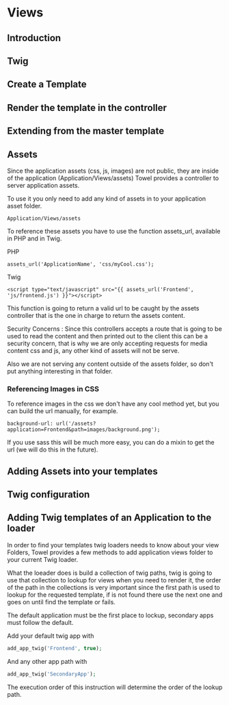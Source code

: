 # Views

## Introduction

## Twig

## Create a Template

## Render the template in the controller

## Extending from the master template

## Assets

Since the application assets (css, js, images) are not public, they are inside of the application (Application/Views/assets)
Towel provides a controller to server application assets.

To use it you only need to add any kind of assets in to your application asset folder.

```
Application/Views/assets
```

To reference these assets you have to use the function assets_url, available in PHP and in Twig.

PHP

```
assets_url('ApplicationName', 'css/myCool.css');
```

Twig

```
<script type="text/javascript" src="{{ assets_url('Frontend', 'js/frontend.js') }}"></script>
```

This function is going to return a valid url to be caught by the assets controller that is the one in charge to
return the assets content.

Security Concerns : Since this controllers accepts a route that is going to be used to read the content and then
printed out to the client this can be a security concern, that is why we are only accepting requests for media
content css and js, any other kind of assets will not be serve.

Also we are not serving any content outside of the assets folder, so don't put anything interesting in that folder.


### Referencing Images in CSS

To reference images in the css we don't have any cool method yet, but you can build the url manually, for example.

```
background-url: url('/assets?application=Frontend&path=images/background.png');
```

If you use sass this will be much more easy, you can do a mixin to get the url (we will do this in the future).

## Adding Assets into your templates

## Twig configuration

## Adding Twig templates of an Application to the loader

In order to find your templates twig loaders needs to know about your view Folders, Towel provides a few
methods to add application views folder to your current Twig loader.

What the loeader does is build a collection of twig paths, twig is going to use that collection to lookup for views
when you need to render it, the order of the path in the collections is very important since the first path is used to
lookup for the requested template, if is not found there use the next one and goes on until find the template or fails.

The default application must be the first place to lockup, secondary apps must follow the default.

Add your default twig app with

```php
add_app_twig('Frontend', true);
```

And any other app path with

```php
add_app_twig('SecondaryApp');
```

The execution order of this instruction will determine the order of the lookup path.